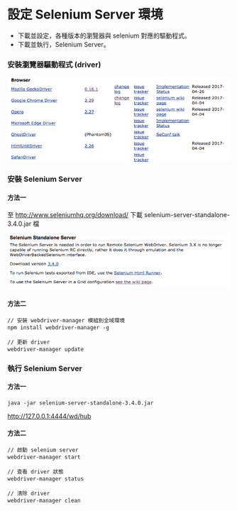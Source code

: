 # 設定 Selenium Server 環境

* 下載並設定，各種版本的瀏覽器與 selenium 對應的驅動程式。
* 下載並執行，Selenium Server。

### 安裝瀏覽器驅動程式 (driver)

![](assets/browser-drivers.png)

### 安裝 Selenium Server

#### 方法一

至 <http://www.seleniumhq.org/download/> 下載 selenium-server-standalone-3.4.0.jar 檔

![](assets/selenium-standalone-server-download.png)

#### 方法二

```
// 安裝 webdriver-manager 模組到全域環境
npm install webdriver-manager -g

// 更新 driver
webdriver-manager update
```

### 執行 Selenium Server

#### 方法一

```
java -jar selenium-server-standalone-3.4.0.jar
```

<http://127.0.0.1:4444/wd/hub>

#### 方法二

```
// 啟動 selenium server
webdriver-manager start

// 查看 driver 狀態
webdriver-manager status

// 清除 driver
webdriver-manager clean
```